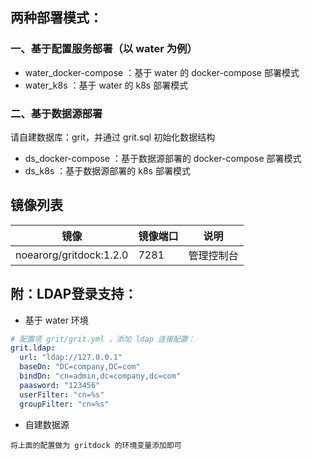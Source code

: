 

## 两种部署模式：

### 一、基于配置服务部署（以 water 为例）

* water_docker-compose ：基于 water 的 docker-compose 部署模式
* water_k8s ：基于 water 的 k8s 部署模式

### 二、基于数据源部署

请自建数据库：grit，并通过 grit.sql 初始化数据结构

* ds_docker-compose ：基于数据源部署的 docker-compose 部署模式
* ds_k8s ：基于数据源部署的 k8s 部署模式


## 镜像列表

| 镜像                 | 镜像端口    | 说明        |
|--------------------|-------|-----------|
| noearorg/gritdock:1.2.0 | 7281  | 管理控制台     |

## 附：LDAP登录支持：

* 基于 water 环境

```yaml
# 配置项 grit/grit.yml ，添加 ldap 连接配置：
grit.ldap:
  url: "ldap://127.0.0.1"
  baseDn: "DC=company,DC=com"
  bindDn: "cn=admin,dc=company,dc=com"
  paasword: "123456"
  userFilter: "cn=%s"
  groupFilter: "cn=%s"
```

* 自建数据源

```
将上面的配置做为 gritdock 的环境变量添加即可
```

